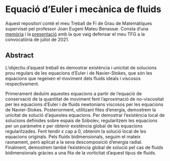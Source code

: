 # Equaci&oacute; d&rsquo;Euler i mec&agrave;nica de fluids

Aquest repositori cont&eacute; el meu Treball de Fi de Grau de Matem&agrave;tiques supervisat pel professor Joan Eugeni Mateu Benassar. Consta d&rsquo;una [mem&ograve;ria](https://github.com/alejandroplazagallan/equacio-deuler-i-mecanica-de-fluids/releases/download/post/memoria.pdf) i la [presentaci&oacute;](https://github.com/alejandroplazagallan/equacio-deuler-i-mecanica-de-fluids/releases/download/post/presentacio.pdf) amb la que vaig defensar el meu TFG a la convocat&ograve;ria de juliol de 2021.

## Abstract

L&rsquo;objectiu d&rsquo;aquest treball &eacute;s demostrar exist&egrave;ncia i unicitat de solucions prou regulars de les equacions d&rsquo;Euler i de Navier-Stokes, que s&oacute;n les equacions que regeixen el moviment dels fluids ideals i viscosos respectivament.

Primerament dedu&iuml;m aquestes equacions a partir de l&rsquo;equaci&oacute; de conservaci&oacute; de la quantitat de moviment fent l&rsquo;aproximaci&oacute; de no-viscositat per les equacions d&rsquo;Euler i de fluids newtonians viscosos per les equacions de Navier-Stokes. Posteriorment, utilitzant fites d&rsquo;energia, demostrem la unicitat de soluci&oacute; d&rsquo;aquestes equacions. Per demostrar l&rsquo;exist&egrave;ncia local de solucions definides sobre espais de S&oacute;bolev, regularitzem les equacions per un par&agrave;metre *&epsilon;* per obtenir exist&egrave;ncia global de les equacions regularitzades. Fent tendir *&epsilon;* cap a 0, obtenim la soluci&oacute; local de les equacions originals. Pels fluids bidimensionals, seguim el mateix raonament, per&ograve; aplicat a la seva descomposici&oacute; d&rsquo;energia radial. Finalment, demostrem tamb&eacute; l&rsquo;exist&egrave;ncia global de soluci&oacute; pel cas de fluids bidimensionals gr&agrave;cies a una fita de la vorticitat d&rsquo;aquest tipus de fluids.
